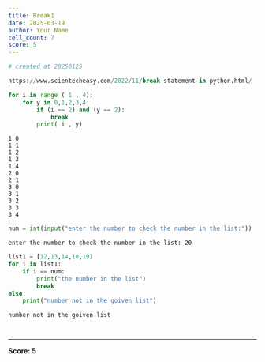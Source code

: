 ```yaml
---
title: Break1
date: 2025-03-19
author: Your Name
cell_count: 7
score: 5
---
```


```python
# created at 20250125
```


```python
https://www.scientecheasy.com/2022/11/break-statement-in-python.html/
```


```python
for i in range ( 1 , 4):
    for y in 0,1,2,3,4:
        if (i == 2) and (y == 2):
            break
        print( i , y)
```

    1 0
    1 1
    1 2
    1 3
    1 4
    2 0
    2 1
    3 0
    3 1
    3 2
    3 3
    3 4



```python
num = int(input("enter the number to check the number in the list:"))
```

    enter the number to check the number in the list: 20



```python
list1 = [12,13,14,18,19]
for i in list1:
    if i == num:
        print("the number in the list")
        break    
else:
    print("number not in the goiven list")
```

    number not in the goiven list



```python

```


```python

```


---
**Score: 5**